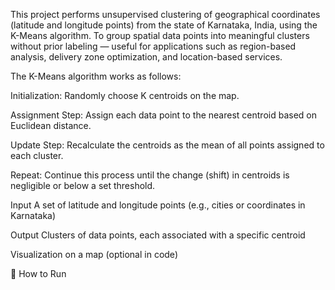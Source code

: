 This project performs unsupervised clustering of geographical coordinates (latitude and longitude points) from the state of Karnataka, India, using the K-Means algorithm. 
To group spatial data points into meaningful clusters without prior labeling — useful for applications such as region-based analysis, delivery zone optimization, and location-based services.

The K-Means algorithm works as follows:

Initialization:
Randomly choose K centroids on the map.

Assignment Step:
Assign each data point to the nearest centroid based on Euclidean distance.

Update Step:
Recalculate the centroids as the mean of all points assigned to each cluster.

Repeat:
Continue this process until the change (shift) in centroids is negligible or below a set threshold.

Input
A set of latitude and longitude points (e.g., cities or coordinates in Karnataka)

Output
Clusters of data points, each associated with a specific centroid

Visualization on a map (optional in code)

🚀 How to Run
